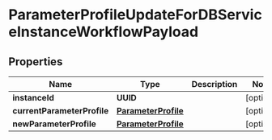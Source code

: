

# ParameterProfileUpdateForDBServiceInstanceWorkflowPayload


## Properties

Name | Type | Description | Notes
------------ | ------------- | ------------- | -------------
**instanceId** | **UUID** |  |  [optional]
**currentParameterProfile** | [**ParameterProfile**](ParameterProfile.md) |  |  [optional]
**newParameterProfile** | [**ParameterProfile**](ParameterProfile.md) |  |  [optional]




